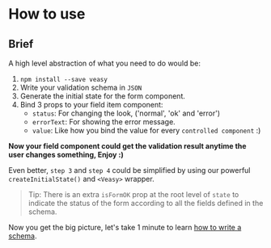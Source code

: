 # How to use

## Brief

A high level abstraction of what you need to do would be:

1. `npm install --save veasy`
1. Write your validation schema in `JSON`
1. Generate the initial state for the form component.
1. Bind 3 props to your field item component:
    - `status`: For changing the look, ('normal', 'ok' and 'error')
    - `errorText`: For showing the error message.
    - `value`: Like how you bind the value for every `controlled component` :)

**Now your field component could get the validation result anytime the user changes something, Enjoy :)**

Even better, `step 3` and `step 4` could be simplified by using our powerful `createInitialState()` and `<Veasy>` wrapper.

> Tip: There is an extra `isFormOK` prop at the root level of `state` to indicate the status of the form according to all the fields defined in the schema.


Now you get the big picture, let's take 1 minute to learn [how to write a schema](/schema).
